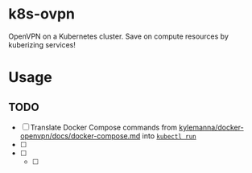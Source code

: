 # k8s-ovpn
OpenVPN on a Kubernetes cluster. Save on compute resources by kuberizing services!

# Usage
## TODO
- [ ] Translate Docker Compose commands from [kylemanna/docker-openvpn/docs/docker-compose.md](https://github.com/kylemanna/docker-openvpn/blob/master/docs/docker-compose.md) into [`kubectl run`](https://kubernetes.io/docs/user-guide/kubectl/v1.6/#run)
- [ ] 
- [ ] 
  - [ ] 
